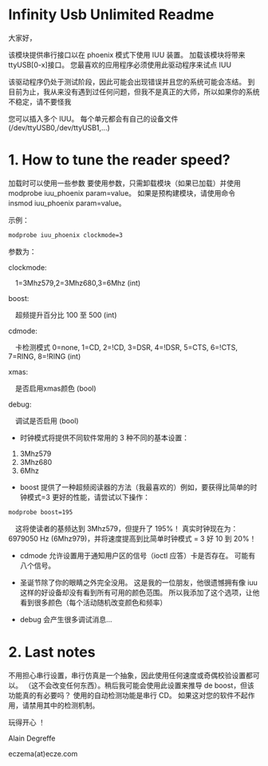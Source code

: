 
# Infinity Usb Unlimited Readme

大家好，

该模块提供串行接口以在 phoenix 模式下使用 IUU 装置。 加载该模块将带来ttyUSB[0-x]接口。 您最喜欢的应用程序必须使用此驱动程序来试点 IUU

该驱动程序仍处于测试阶段，因此可能会出现错误并且您的系统可能会冻结。 到目前为止，我从来没有遇到过任何问题，但我不是真正的大师，所以如果你的系统不稳定，请不要怪我

您可以插入多个 IUU。 每个单元都会有自己的设备文件(/dev/ttyUSB0,/dev/ttyUSB1,...)


# 1. How to tune the reader speed?

加载时可以使用一些参数 要使用参数，只需卸载模块（如果已加载）并使用 modprobe iuu_phoenix param=value。 如果是预构建模块，请使用命令 insmod iuu_phoenix param=value。

示例：

```bash
modprobe iuu_phoenix clockmode=3
```

参数为：

clockmode:

&emsp;1=3Mhz579,2=3Mhz680,3=6Mhz (int)

boost:

&emsp;超频提升百分比 100 至 500 (int)

cdmode:

&emsp;卡检测模式 0=none, 1=CD, 2=!CD, 3=DSR, 4=!DSR, 5=CTS, 6=!CTS, 7=RING, 8=!RING (int)

xmas:

&emsp;是否启用xmas颜色 (bool)

debug:

&emsp;调试是否启用 (bool)

- 时钟模式将提供不同软件常用的 3 种不同的基本设置：

1. 3Mhz579
2. 3Mhz680
3. 6Mhz

- boost 提供了一种超频阅读器的方法（我最喜欢的）例如，要获得比简单的时钟模式=3 更好的性能，请尝试以下操作：

```bash
modprobe boost=195
```

&emsp;这将使读者的基频达到 3Mhz579，但提升了 195%！ 真实时钟现在为：6979050 Hz (6Mhz979)，并将速度提高到比简单时钟模式 = 3 好 10 到 20%！

- cdmode 允许设置用于通知用户区的信号（ioctl 应答）卡是否存在。 可能有八个信号。

- 圣诞节除了你的眼睛之外完全没用。 这是我的一位朋友，他很遗憾拥有像 iuu 这样的好设备却没有看到所有可用的颜色范围。 所以我添加了这个选项，让他看到很多颜色（每个活动随机改变颜色和频率）

- debug 会产生很多调试消息...


# 2. Last notes

不用担心串行设置，串行仿真是一个抽象，因此使用任何速度或奇偶校验设置都可以。 （这不会改变任何东西）。稍后我可能会使用此设置来推导 de boost，但该功能真的有必要吗？ 使用的自动检测功能是串行 CD。 如果这对您的软件不起作用，请禁用其中的检测机制。

玩得开心 ！

Alain Degreffe

eczema(at)ecze.com
